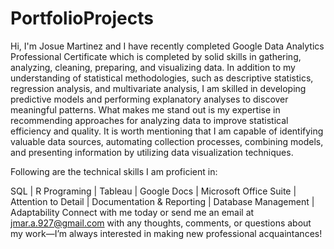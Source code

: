 # PortfolioProjects
Hi, I'm Josue Martinez and I have recently completed Google Data Analytics Professional Certificate which is completed by solid skills in gathering, analyzing, cleaning, preparing, and visualizing data.
In addition to my understanding of statistical methodologies, such as descriptive statistics, regression analysis, and multivariate analysis, I am skilled in developing predictive models and performing explanatory analyses to discover meaningful patterns.
What makes me stand out is my expertise in recommending approaches for analyzing data to improve statistical efficiency and quality.
It is worth mentioning that I am capable of identifying valuable data sources, automating collection processes, combining models, and presenting information by utilizing data visualization techniques. 

Following are the technical skills I am proficient in:

SQL | R Programing | Tableau | Google Docs | Microsoft Office Suite | Attention to Detail | Documentation & Reporting | Database Management | Adaptability
Connect with me today or send me an email at jmar.a.927@gmail.com with any thoughts, comments, or questions about my work—I’m always interested in making new professional acquaintances!
